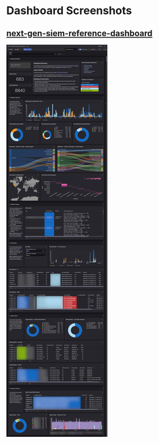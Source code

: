 # Dashboard Screenshots

## [next-gen-siem-reference-dashboard](next-gen-siem-reference-dashboard.yaml)
![Screenshot 1](screenshots/next-gen-siem-reference-dashboard.png)